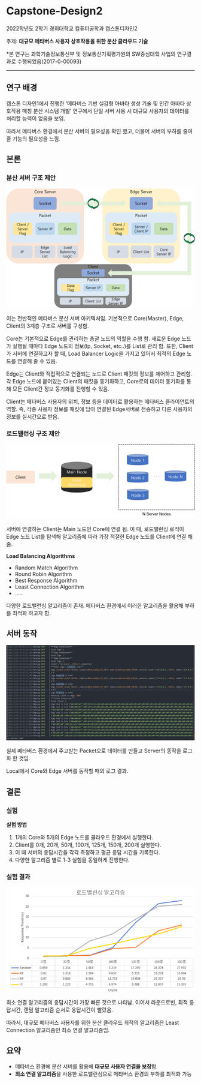 # Capstone-Design2
2022학년도 2학기 경희대학교 컴퓨터공학과 캡스톤디자인2 

주제: **대규모 메타버스 사용자 상호작용을 위한 분산 클라우드 기술**

 *본 연구는 과학기술정보통신부 및 정보통신기획평가원의 SW중심대학 사업의 연구결과로 수행되었음(2017-0-00093)

------------------------


## 연구 배경

캡스톤 디자인1에서 진행한 ‘메타버스 기반 실감형 아바타 생성 기술 및  인간 아바타 상호작용 매칭 분산 시스템 개발’ 연구에서 단일 서버 사용 시 대규모 사용자의 데이터를 처리할 능력이 없음을 보임.

따라서 메타버스 환경에서 분산 서버의 필요성을 확인 했고, 더불어 서버의 부하를 줄여줄 기능의 필요성을 느낌.


## 본론
### 분산 서버 구조 제안

![Distributed Server Architecture](./img/Architecture.png)  

이는 전반적인 메타버스 분산 서버 아키텍처임. 기본적으로 Core(Master), Edge, Client의 3계층 구조로 서버를 구성함. 

Core는 기본적으로 Edge를 관리하는 총괄 노드의 역할을 수행 함. 새로운 Edge 노드가 실행될 때마다 Edge 노드의 정보(Ip, Socket, etc..)를 List로 관리 함. 또한, Client가 서버에 연결하고자 할 때, Load Balancer Logic을 가지고 있어서 최적의 Edge 노드를 연결해 줄 수 있음.

Edge는 Client와 직접적으로 연결되는 노드로 Client 패킷의 정보를 제어하고 관리함. 각 Edge 노드에 붙어있는 Client의 패킷을 동기화하고, Core로의 데이터 동기화를 통해 모든 Client간 정보 동기화를 진행할 수 있음.

Client는 메타버스 사용자의 위치, 정보 등을 데이터로 활용하는 메타버스 클라이언트의 역할. 즉, 각종 사용자 정보를 패킷에 담아 연결된 Edge서버로 전송하고 다른 사용자의 정보를 실시간으로 받음.

### 로드밸런싱 구조 제안

![Load Balancer](./img/Loadbalancer.png)

서버에 연결하는 Client는 Main 노드인 Core에 연결 됨. 이 때, 로드밸런싱 로직이 Edge 노드 List를 탐색해 알고리즘에 따라 가장 적절한 Edge 노드를 Client에 연결 해줌.

**Load Balancing Algorithms**
- Random Match Algorithm
- Round Robin Algorithm
- Best Response Algorithm
- Least Connection Algorithm
- .....

다양한 로드밸런싱 알고리즘이 존재. 메타버스 환경에서 이러한 알고리즘을 활용해 부하를 최적화 하고자 함.


## 서버 동작

![Running Server's Log Example](./img/Server%20Log%20Example.png)

실제 메타버스 환경에서 주고받는 Packet으로 데이터를 만들고 Server의 동작을 로그화 한 것임.

Local에서 Core와 Edge 서버를 동작할 때의 로그 결과.


## 결론
### 실험

**실험 방법**
1. 1개의 Core와 5개의 Edge 노드를 쿨라우드 환경에서 실행한다.
2. Client를 0개, 20개, 50개, 100개, 125개, 150개, 200개 실행한다.
3. 이 때 서버의 응답시간을 각각 측정하고 평균 응답 시간을 기록한다.
4. 다양한 알고리즘 별로 1-3 실험을 동일하게 진행한다.

### 실험 결과

![Load Balancing Result](./img/Loadbalancer%20Result.PNG)

최소 연결 알고리즘의 응답시간이 가장 빠른 것으로 나타남. 이어서 라운드로빈, 최적 응답시간, 랜덤 알고리즘 순서로 응답시간이 빨랐음.

따라서, 대규모 메타버스 사용자를 위한 분산 클라우드 최적의 알고리즘은 Least Connection 알고리즘인 최소 연결 알고리즘임.


## 요약

- 메타버스 환경에 분산 서버를 활용해 **대규모 사용자 연결을 보장**함
- **최소 연결 알고리즘**을 사용한 로드밸런싱으로 메타버스 환경의 부하를 최적화 가능